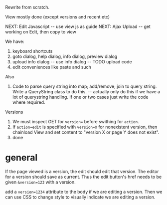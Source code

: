 Rewrite from scratch.

View mostly done (except versions and recent etc)

NEXT: Edit Javascript -- use view js as guide
NEXT: Ajax Upload -- get working on Edit, then copy to view

We have:
1. keyboard shortcuts
2. goto dialog, help dialog, info dialog, preview dialog
3. upload info dialog -- use info dialog -- TODO upload code
4. edit conveniences like paste and such

Also
1. Code to parse query string into map; add/remove; join to query string.
    Write a QueryString class to do this. -- actually only do this if
    we have a lot of querystring handling. If one or two cases just
    write the code where required.

Versions
1. We must inspect GET for `version=` before swithing for `action`.
2. If `action=edit` is specified with `version=X` for nonexistent version,
    then chainload View and set content to "version X or page Y does not exist".
3. done

# general
If the page viewed is a version, the edit should edit that version.
The editor for a version should save as current. Thus the edit
button's href needs to be given `&version=123` with a version.

add a `version=1234` attribute to the body if we are editing a version.
Then we can use CSS to change style to visually indicate we are editing
a version.
